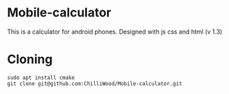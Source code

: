 # Mobile-calculator
This is a calculator for android phones. Designed with js css and html (v 1.3)
# Cloning
```
sudo apt install cmake 
git clone git@github.com:ChilliWood/Mobile-calculator.git
```
